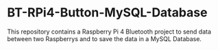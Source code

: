 # BT-RPi4-Button-MySQL-Database
This repository contains a Raspberry Pi 4 Bluetooth project to send data between two Raspberrys and to save the data in a MySQL Database.
